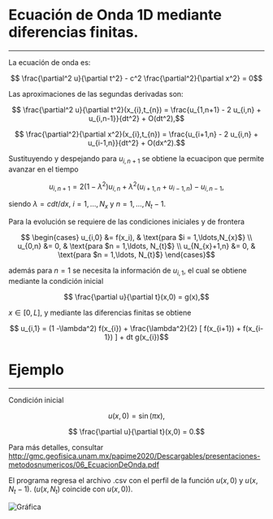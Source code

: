 # Ecuación de Onda 1D mediante diferencias finitas.
------------

La ecuación de onda es:

$$ \frac{\partial^2 u}{\partial t^2} - c^2 \frac{\partial^2}{\partial x^2} = 0$$

Las aproximaciones de las segundas derivadas son:

$$ \frac{\partial^2 u}{\partial t^2}(x_{i},t_{n}) = \frac{u_{1,n+1} - 2 u_{i,n} + u_{i,n-1}}{dt^2} + O(dt^2),$$

$$ \frac{\partial^2}{\partial x^2}(x_{i},t_{n}) = \frac{u_{i+1,n} - 2 u_{i,n} + u_{i-1,n}}{dt^2} + O(dx^2).$$

Sustituyendo y despejando para $u_{i,n+1}$ se obtiene la ecuacipon que permite avanzar en el tiempo

$$ u_{i,n+1} = 2(1 - \lambda^{2})u_{i,n} + \lambda^{2} ( u_{i+1,n} + u_{i-1,n} ) - u_{i,n-1},$$

siendo $\lambda = c dt/dx$, $i = 1,\ldots,N_{x}$ y $n = 1,\ldots, N_{t} - 1$.

Para la evolución se requiere de las condiciones iniciales y de frontera

$$ \begin{cases}
u_{i,0} &= f(x_i), & \text{para $i = 1,\ldots,N_{x}$} \\
u_{0,n} &= 0, & \text{para $n = 1,\ldots, N_{t}$} \\
u_{N_{x}+1,n} &= 0, & \text{para $n = 1,\ldots, N_{t}$} \end{cases}$$

además para $n=1$ se necesita la información de $u_{i,1}$, el cual se obtiene mediante la condición inicial

$$ \frac{\partial u}{\partial t}(x,0) = g(x),$$

$x \in [0,L]$, y mediante las diferencias finitas se obtiene

$$ u_{i,1} = (1 -\lambda^2) f(x_{i}) + \frac{\lambda^2}{2} [ f(x_{i+1}) + f(x_{i-1}) ] + dt g(x_{i})$$

# Ejemplo
-----------

Condición inicial

$$ u(x,0) = \sin(\pi x),$$

$$ \frac{\partial u}{\partial t}(x,0) = 0.$$

Para más detalles, consultar http://gmc.geofisica.unam.mx/papime2020/Descargables/presentaciones-metodosnumericos/06_EcuacionDeOnda.pdf

El programa regresa el archivo .csv con el perfil de la función $u(x,0)$ y $u(x,N_{t} -1)$. ($u(x,N_{t})$ coincide con $u(x,0)$).

![Gráfica](grafica.png)
